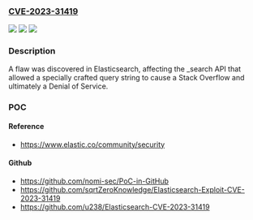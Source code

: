 ### [CVE-2023-31419](https://cve.mitre.org/cgi-bin/cvename.cgi?name=CVE-2023-31419)
![](https://img.shields.io/static/v1?label=Product&message=Elasticsearch&color=blue)
![](https://img.shields.io/static/v1?label=Version&message=7.0.0%3C%207.17.12%20&color=brighgreen)
![](https://img.shields.io/static/v1?label=Vulnerability&message=CWE-121%3A%20Stack-based%20Buffer%20Overflow&color=brighgreen)

### Description

A flaw was discovered in Elasticsearch, affecting the _search API that allowed a specially crafted query string to cause a Stack Overflow and ultimately a Denial of Service.

### POC

#### Reference
- https://www.elastic.co/community/security

#### Github
- https://github.com/nomi-sec/PoC-in-GitHub
- https://github.com/sqrtZeroKnowledge/Elasticsearch-Exploit-CVE-2023-31419
- https://github.com/u238/Elasticsearch-CVE-2023-31419

